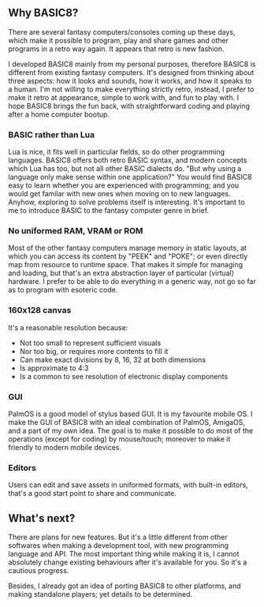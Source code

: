 ## Why BASIC8?

There are several fantasy computers/consoles coming up these days, which make it possible to program, play and share games and other programs in a retro way again. It appears that retro is new fashion.

I developed BASIC8 mainly from my personal purposes, therefore BASIC8 is different from existing fantasy computers. It's designed from thinking about three aspects: how it looks and sounds, how it works, and how it speaks to a human. I'm not willing to make everything strictly retro, instead, I prefer to make it retro at appearance, simple to work with, and fun to play with. I hope BASIC8 brings the fun back, with straightforward coding and playing after a home computer bootup.

### BASIC rather than Lua

Lua is nice, it fits well in particular fields, so do other programming languages. BASIC8 offers both retro BASIC syntax, and modern concepts which Lua has too, but not all other BASIC dialects do. "But why using a language only make sense within one application?" You would find BASIC8 easy to learn whether you are experienced with programming; and you would get familar with new ones when moving on to new languages. Anyhow, exploring to solve problems itself is interesting. It's important to me to introduce BASIC to the fantasy computer genre in brief.

### No uniformed RAM, VRAM or ROM

Most of the other fantasy computers manage memory in static layouts, at which you can access its content by "PEEK" and "POKE"; or even directly map from resource to runtime space. That makes it simple for managing and loading, but that's an extra abstraction layer of particular (virtual) hardware. I prefer to be able to do everything in a generic way, not go so far as to program with esoteric code.

### 160x128 canvas

It's a reasonable resolution because:

* Not too small to represent sufficient visuals
* Nor too big, or requires more contents to fill it
* Can make exact divisions by 8, 16, 32 at both dimensions
* Is approximate to 4:3
* Is a common to see resolution of electronic display components

### GUI

PalmOS is a good model of stylus based GUI. It is my favourite mobile OS. I make the GUI of BASIC8 with an ideal combination of PalmOS, AmigaOS, and a part of my own idea. The goal is to make it possible to do most of the operations (except for coding) by mouse/touch; moreover to make it friendly to modern mobile devices.

### Editors

Users can edit and save assets in uniformed formats, with built-in editors, that's a good start point to share and communicate.

## What's next?

There are plans for new features. But it's a little different from other softwares when making a development tool, with new programming language and API. The most important thing while making it is, I cannot absolutely change existing behaviours after it's available for you. So it's a cautious progress.

Besides, I already got an idea of porting BASIC8 to other platforms, and making standalone players; yet details to be determined.
